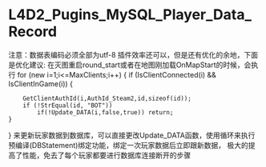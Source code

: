 # L4D2_Pugins_MySQL_Player_Data_Record
注意：数据表编码必须全部为utf-8
插件效率还可以，但是还有优化的余地，下面是优化建议:
在灭图重启round_start或者在地图刚加载OnMapStart的时候，会执行
for (new i=1;i<=MaxClients;i++)
{
	if (IsClientConnected(i) && IsClientInGame(i))
	{
	
		GetClientAuthId(i,AuthId_Steam2,id,sizeof(id));
		if (!StrEqual(id, "BOT"))
			if(!Update_DATA(i,false,true)) return;
	}
}
来更新玩家数据到数据库，可以直接更改Update_DATA函数，使用循环来执行预编译(DBStatement)绑定功能，绑定一次玩家数据后立即跟新数据，
极大的提高了性能，免去了每个玩家都要进行数据库连接断开的步骤
